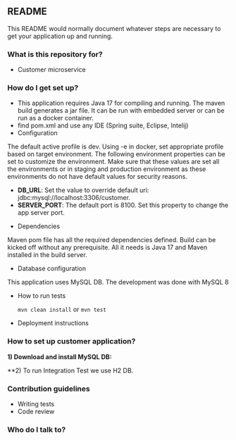 ## README #

This README would normally document whatever steps are necessary to get your application up and running.

### What is this repository for? ###

* Customer microservice

### How do I get set up? ###

* This application requires Java 17 for compiling and running. The maven build generates a jar file. It can be run with
  embedded server or can be run as a docker container.
* find pom.xml and use any IDE (Spring suite, Eclipse, Intelij)
* Configuration

The default active profile is dev. Using -e in docker, set appropriate profile based on target environment. The
following environment properties can be set to customize the environment. Make sure that these values are set all the
environments or in staging and production environment as these environments do not have default values for security
reasons.

- **DB_URL**: Set the value to override default uri: jdbc:mysql://localhost:3306/customer.
- **SERVER_PORT**: The default port is 8100. Set this property to change the app server port.

* Dependencies

Maven pom file has all the required dependencies defined. Build can be kicked off without any prerequisite. All it needs
is Java 17 and Maven installed in the build server.

* Database configuration

This application uses MySQL DB. The development was done with MySQL 8

* How to run tests

  `mvn clean install` or `mvn test`

* Deployment instructions

### How to set up customer application? ###

**1)  Download and install MySQL DB:**

**2) To run Integration Test we use H2 DB.

### Contribution guidelines ###

* Writing tests
* Code review

### Who do I talk to? ###


